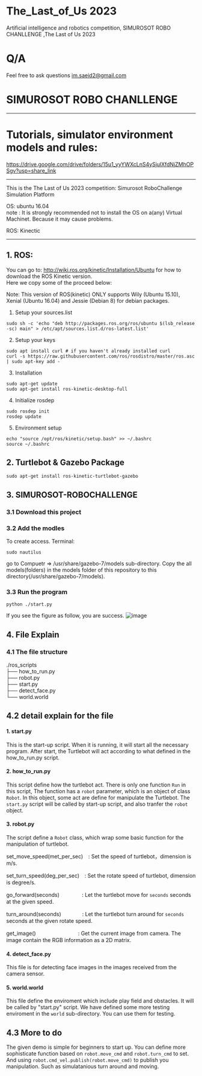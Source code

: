 # The_Last_of_Us 2023
Artificial intelligence and robotics competition, SIMUROSOT ROBO CHANLLENGE ,The Last of Us 2023

# Q/A
Feel free to ask questions
   im.saeid2@gmail.com
   
  # SIMUROSOT ROBO CHANLLENGE 

--------
# Tutorials, simulator environment models and rules:
https://drive.google.com/drive/folders/15u1_yyYWXcLnS4ySjulXfdNjZMhOPSgv?usp=share_link

--------



This is the The Last of Us 2023 competition: Simurosot RoboChallenge Simulation Platform

OS: ubuntu 16.04<br>
note : It is strongly recommended not to install the OS on a(any) Virtual Machinet. Because it may cause problems.

ROS: Kinectic

--------

## 1. ROS:
You can go to:  http://wiki.ros.org/kinetic/Installation/Ubuntu
for how to download the ROS Kinetic version.<br>
Here we copy some of the proceed below:<br>

Note: This version of ROS(kinetic) ONLY supports Wily (Ubuntu 15.10), Xenial (Ubuntu 16.04) and Jessie (Debian 8) for debian packages.

1. Setup your sources.list

```
sudo sh -c 'echo "deb http://packages.ros.org/ros/ubuntu $(lsb_release -sc) main" > /etc/apt/sources.list.d/ros-latest.list'
```
2. Setup your keys
```
sudo apt install curl # if you haven't already installed curl
curl -s https://raw.githubusercontent.com/ros/rosdistro/master/ros.asc | sudo apt-key add -
```
3. Installation
```
sudo apt-get update
sudo apt-get install ros-kinetic-desktop-full
```
4. Initialize rosdep
```
sudo rosdep init
rosdep update
```
5. Environment setup
```
echo "source /opt/ros/kinetic/setup.bash" >> ~/.bashrc
source ~/.bashrc
```

## 2. Turtlebot & Gazebo Package
```
sudo apt-get install ros-kinetic-turtlebot-gazebo
```

## 3. SIMUROSOT-ROBOCHALLENGE
### 3.1 Download this project
### 3.2 Add the modles
To create access. Terminal:
```
sudo nautilus
```
go to Compuetr => /usr/share/gazebo-7/models sub-directory. Copy the all models(folders) in the models folder of this repository to this directory(/usr/share/gazebo-7/models).

### 3.3 Run the program <br>
```
python ./start.py
```

If you see the figure as follow, you are success.
![image](https://github.com/m-saeid/The_Last_of_Us/blob/main/city.png) 
## 4. File Explain 
### 4.1 The file structure 

./ros_scripts<br>
├── how_to_run.py<br>
├── robot.py<br>
├── start.py<br>
├── detect_face.py<br>
└── world.world<br>

## 4.2 detail explain for the file
#### 1. start.py
This is the start-up script. When it is running, it will start all the necessary program. After start, the Turtlebot will act according to what defined in the how_to_run.py script.
#### 2. how_to_run.py
This script define how the turtlebot act. There is only one function `Run` in this script, The function has a `robot` parameter, which is an object of class `Robot`. In this object, some act are define for manipulate the Turtlebot. The `start.py` script will be called by start-up script, and also tranfer the `robot` object.

#### 3. robot.py
The script define a `Robot` class, which wrap some basic function for the manipulation of turtlebot.

set_move_speed(met_per_sec)　: Set the speed of turtlebot，dimension is m/s.

set_turn_speed(deg_per_sec)　: Set the rotate speed of turtlebot, dimension is degree/s.

go_forward(seconds)　　　　 : Let the turtlebot move for `seconds` seconds at the given speed.

turn_around(seconds)　　　　: Let the turtlebot turn around for `seconds` seconds at the given rotate speed.

get_image()　　　　　　　　: Get the current image from camera. The image contain the RGB information as a 2D matrix.
#### 4. detect_face.py
This file is for detecting face images in the images received from the camera sensor.
#### 5. world.world
This file define the enviroment which include play field and obstacles. It will be called by "start.py" script. We have defined some more testing enviroment in the `world` sub-directory. You can use them for testing. 

## 4.3 More to do
The given demo is simple for beginners to start up. You can define more sophisticate function based on `robot.move_cmd` and `robot.turn_cmd` to set. And using `robot.cmd_vel.publish(robot.move_cmd)` to publish you manipulation. Such as simulatanious turn around and moving.
